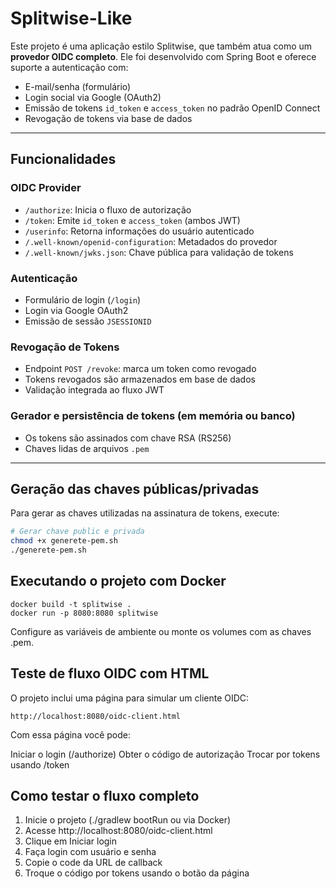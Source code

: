 # Splitwise-Like

Este projeto é uma aplicação estilo Splitwise, que também atua como um **provedor OIDC completo**. Ele foi desenvolvido com Spring Boot e oferece suporte a autenticação com:
- E-mail/senha (formulário)
- Login social via Google (OAuth2)
- Emissão de tokens `id_token` e `access_token` no padrão OpenID Connect
- Revogação de tokens via base de dados

---

## Funcionalidades

### OIDC Provider
- `/authorize`: Inicia o fluxo de autorização
- `/token`: Emite `id_token` e `access_token` (ambos JWT)
- `/userinfo`: Retorna informações do usuário autenticado
- `/.well-known/openid-configuration`: Metadados do provedor
- `/.well-known/jwks.json`: Chave pública para validação de tokens

### Autenticação
- Formulário de login (`/login`)
- Login via Google OAuth2
- Emissão de sessão `JSESSIONID`

### Revogação de Tokens
- Endpoint `POST /revoke`: marca um token como revogado
- Tokens revogados são armazenados em base de dados
- Validação integrada ao fluxo JWT

### Gerador e persistência de tokens (em memória ou banco)
- Os tokens são assinados com chave RSA (RS256)
- Chaves lidas de arquivos `.pem`

---

## Geração das chaves públicas/privadas

Para gerar as chaves utilizadas na assinatura de tokens, execute:

```bash
# Gerar chave public e privada
chmod +x generete-pem.sh
./generete-pem.sh
```

## Executando o projeto com Docker

```
docker build -t splitwise .
docker run -p 8080:8080 splitwise
```


Configure as variáveis de ambiente ou monte os volumes com as chaves .pem.

## Teste de fluxo OIDC com HTML
O projeto inclui uma página para simular um cliente OIDC:


```
http://localhost:8080/oidc-client.html
```
Com essa página você pode:

Iniciar o login (/authorize)
Obter o código de autorização
Trocar por tokens usando /token

## Como testar o fluxo completo

1. Inicie o projeto (./gradlew bootRun ou via Docker)
2. Acesse http://localhost:8080/oidc-client.html
3. Clique em Iniciar login
4. Faça login com usuário e senha
5. Copie o code da URL de callback
6. Troque o código por tokens usando o botão da página
